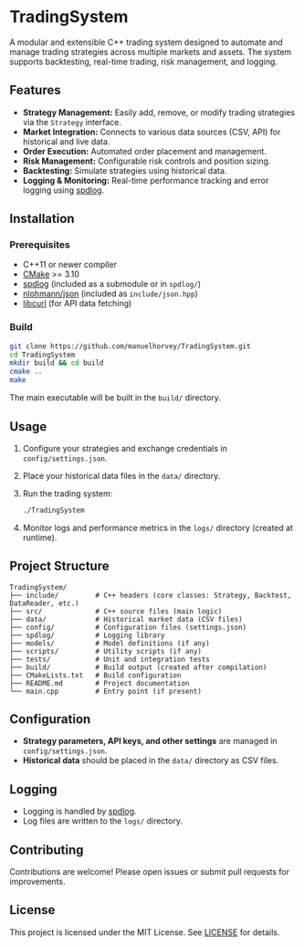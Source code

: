 # TradingSystem

A modular and extensible C++ trading system designed to automate and manage trading strategies across multiple markets and assets. The system supports backtesting, real-time trading, risk management, and logging.

## Features

- **Strategy Management:** Easily add, remove, or modify trading strategies via the `Strategy` interface.
- **Market Integration:** Connects to various data sources (CSV, API) for historical and live data.
- **Order Execution:** Automated order placement and management.
- **Risk Management:** Configurable risk controls and position sizing.
- **Backtesting:** Simulate strategies using historical data.
- **Logging & Monitoring:** Real-time performance tracking and error logging using [spdlog](spdlog/README.md).

## Installation

### Prerequisites

- C++11 or newer compiler
- [CMake](https://cmake.org/) >= 3.10
- [spdlog](https://github.com/gabime/spdlog) (included as a submodule or in `spdlog/`)
- [nlohmann/json](https://github.com/nlohmann/json) (included as `include/json.hpp`)
- [libcurl](https://curl.se/libcurl/) (for API data fetching)

### Build

```bash
git clone https://github.com/manuelhorvey/TradingSystem.git
cd TradingSystem
mkdir build && cd build
cmake ..
make
```

The main executable will be built in the `build/` directory.

## Usage

1. Configure your strategies and exchange credentials in `config/settings.json`.
2. Place your historical data files in the `data/` directory.
3. Run the trading system:

    ```bash
    ./TradingSystem
    ```

4. Monitor logs and performance metrics in the `logs/` directory (created at runtime).

## Project Structure

```
TradingSystem/
├── include/         # C++ headers (core classes: Strategy, Backtest, DataReader, etc.)
├── src/             # C++ source files (main logic)
├── data/            # Historical market data (CSV files)
├── config/          # Configuration files (settings.json)
├── spdlog/          # Logging library
├── models/          # Model definitions (if any)
├── scripts/         # Utility scripts (if any)
├── tests/           # Unit and integration tests
├── build/           # Build output (created after compilation)
├── CMakeLists.txt   # Build configuration
├── README.md        # Project documentation
└── main.cpp         # Entry point (if present)
```

## Configuration

- **Strategy parameters, API keys, and other settings** are managed in `config/settings.json`.
- **Historical data** should be placed in the `data/` directory as CSV files.

## Logging

- Logging is handled by [spdlog](spdlog/README.md).
- Log files are written to the `logs/` directory.

## Contributing

Contributions are welcome! Please open issues or submit pull requests for improvements.

## License

This project is licensed under the MIT License. See [LICENSE](LICENSE) for details.